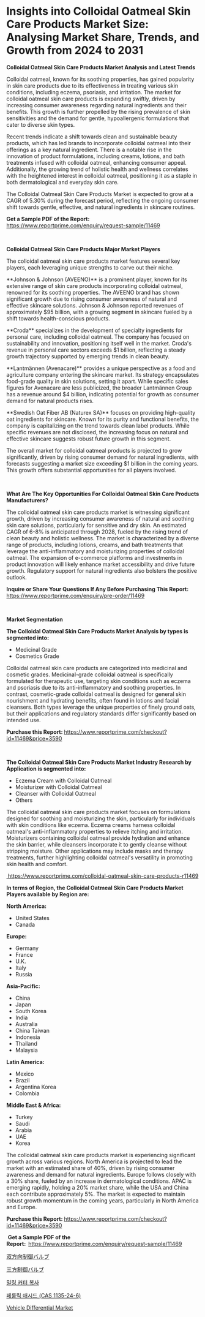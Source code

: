 <p><h1>Insights into Colloidal Oatmeal Skin Care Products Market Size: Analysing Market Share, Trends, and Growth from 2024 to 2031</h1></p><p><strong>Colloidal Oatmeal Skin Care Products Market Analysis and Latest Trends</strong></p>
<p><p>Colloidal oatmeal, known for its soothing properties, has gained popularity in skin care products due to its effectiveness in treating various skin conditions, including eczema, psoriasis, and irritation. The market for colloidal oatmeal skin care products is expanding swiftly, driven by increasing consumer awareness regarding natural ingredients and their benefits. This growth is further propelled by the rising prevalence of skin sensitivities and the demand for gentle, hypoallergenic formulations that cater to diverse skin types.</p><p>Recent trends indicate a shift towards clean and sustainable beauty products, which has led brands to incorporate colloidal oatmeal into their offerings as a key natural ingredient. There is a notable rise in the innovation of product formulations, including creams, lotions, and bath treatments infused with colloidal oatmeal, enhancing consumer appeal. Additionally, the growing trend of holistic health and wellness correlates with the heightened interest in colloidal oatmeal, positioning it as a staple in both dermatological and everyday skin care.</p><p>The Colloidal Oatmeal Skin Care Products Market is expected to grow at a CAGR of 5.30% during the forecast period, reflecting the ongoing consumer shift towards gentle, effective, and natural ingredients in skincare routines.</p></p>
<p><strong>Get a Sample PDF of the Report:&nbsp;</strong> <a href="https://www.reportprime.com/enquiry/request-sample/11469">https://www.reportprime.com/enquiry/request-sample/11469</a></p>
<p>&nbsp;</p>
<p><strong>Colloidal Oatmeal Skin Care Products Major Market Players</strong></p>
<p><p>The colloidal oatmeal skin care products market features several key players, each leveraging unique strengths to carve out their niche. </p><p>**Johnson & Johnson (AVEENO)** is a prominent player, known for its extensive range of skin care products incorporating colloidal oatmeal, renowned for its soothing properties. The AVEENO brand has shown significant growth due to rising consumer awareness of natural and effective skincare solutions. Johnson & Johnson reported revenues of approximately $95 billion, with a growing segment in skincare fueled by a shift towards health-conscious products.</p><p>**Croda** specializes in the development of specialty ingredients for personal care, including colloidal oatmeal. The company has focused on sustainability and innovation, positioning itself well in the market. Croda's revenue in personal care sectors exceeds $1 billion, reflecting a steady growth trajectory supported by emerging trends in clean beauty.</p><p>**Lantmännen (Avenacare)** provides a unique perspective as a food and agriculture company entering the skincare market. Its strategy encapsulates food-grade quality in skin solutions, setting it apart. While specific sales figures for Avenacare are less publicized, the broader Lantmännen Group has a revenue around $4 billion, indicating potential for growth as consumer demand for natural products rises.</p><p>**Swedish Oat Fiber AB (Naturex SA)** focuses on providing high-quality oat ingredients for skincare. Known for its purity and functional benefits, the company is capitalizing on the trend towards clean label products. While specific revenues are not disclosed, the increasing focus on natural and effective skincare suggests robust future growth in this segment.</p><p>The overall market for colloidal oatmeal products is projected to grow significantly, driven by rising consumer demand for natural ingredients, with forecasts suggesting a market size exceeding $1 billion in the coming years. This growth offers substantial opportunities for all players involved.</p></p>
<p>&nbsp;</p>
<p><strong>What Are The Key Opportunities For Colloidal Oatmeal Skin Care Products Manufacturers?</strong></p>
<p><p>The colloidal oatmeal skin care products market is witnessing significant growth, driven by increasing consumer awareness of natural and soothing skin care solutions, particularly for sensitive and dry skin. An estimated CAGR of 6-8% is anticipated through 2028, fueled by the rising trend of clean beauty and holistic wellness. The market is characterized by a diverse range of products, including lotions, creams, and bath treatments that leverage the anti-inflammatory and moisturizing properties of colloidal oatmeal. The expansion of e-commerce platforms and investments in product innovation will likely enhance market accessibility and drive future growth. Regulatory support for natural ingredients also bolsters the positive outlook.</p></p>
<p><strong>Inquire or Share Your Questions If Any Before Purchasing This Report:</strong> <a href="https://www.reportprime.com/enquiry/pre-order/11469">https://www.reportprime.com/enquiry/pre-order/11469</a></p>
<p>&nbsp;</p>
<p><strong>Market Segmentation</strong></p>
<p><strong>The Colloidal Oatmeal Skin Care Products Market Analysis by types is segmented into:</strong></p>
<p><ul><li>Medicinal Grade</li><li>Cosmetics Grade</li></ul></p>
<p><p>Colloidal oatmeal skin care products are categorized into medicinal and cosmetic grades. Medicinal-grade colloidal oatmeal is specifically formulated for therapeutic use, targeting skin conditions such as eczema and psoriasis due to its anti-inflammatory and soothing properties. In contrast, cosmetic-grade colloidal oatmeal is designed for general skin nourishment and hydrating benefits, often found in lotions and facial cleansers. Both types leverage the unique properties of finely ground oats, but their applications and regulatory standards differ significantly based on intended use.</p></p>
<p><strong>Purchase this Report:&nbsp;</strong><a href="https://www.reportprime.com/checkout?id=11469&price=3590">https://www.reportprime.com/checkout?id=11469&price=3590</a></p>
<p>&nbsp;</p>
<p><strong>The Colloidal Oatmeal Skin Care Products Market Industry Research by Application is segmented into:</strong></p>
<p><ul><li>Eczema Cream with Colloidal Oatmeal</li><li>Moisturizer with Colloidal Oatmeal</li><li>Cleanser with Colloidal Oatmeal</li><li>Others</li></ul></p>
<p><p>The colloidal oatmeal skin care products market focuses on formulations designed for soothing and moisturizing the skin, particularly for individuals with skin conditions like eczema. Eczema creams harness colloidal oatmeal's anti-inflammatory properties to relieve itching and irritation. Moisturizers containing colloidal oatmeal provide hydration and enhance the skin barrier, while cleansers incorporate it to gently cleanse without stripping moisture. Other applications may include masks and therapy treatments, further highlighting colloidal oatmeal's versatility in promoting skin health and comfort.</p></p>
<p><a href="https://www.reportprime.com/colloidal-oatmeal-skin-care-products-r11469">&nbsp;https://www.reportprime.com/colloidal-oatmeal-skin-care-products-r11469</a></p>
<p><strong>In terms of Region, the Colloidal Oatmeal Skin Care Products Market Players available by Region are:</strong></p>
<p>
    <p> <strong> North America: </strong>
        <ul>
            <li>United States</li>
            <li>Canada</li>
        </ul>
        </p> 
    <p> <strong> Europe: </strong>
        <ul>
            <li>Germany</li>
            <li>France</li>
            <li>U.K.</li>
            <li>Italy</li>
            <li>Russia</li>
        </ul>
        </p> 
    <p> <strong> Asia-Pacific: </strong>
        <ul>
            <li>China</li>
            <li>Japan</li>
            <li>South Korea</li>
            <li>India</li>
            <li>Australia</li>
            <li>China Taiwan</li>
            <li>Indonesia</li>
            <li>Thailand</li>
            <li>Malaysia</li>
        </ul>
        </p> 
    <p> <strong> Latin America: </strong>
        <ul>
            <li>Mexico</li>
            <li>Brazil</li>
            <li>Argentina Korea</li>
            <li>Colombia</li>
        </ul>
        </p> 
    <p> <strong> Middle East & Africa: </strong>
        <ul>
            <li>Turkey</li>
            <li>Saudi</li>
            <li>Arabia</li>
            <li>UAE</li>
            <li>Korea</li>
        </ul>
    </p>
    </p>
<p><p>The colloidal oatmeal skin care products market is experiencing significant growth across various regions. North America is projected to lead the market with an estimated share of 40%, driven by rising consumer awareness and demand for natural ingredients. Europe follows closely with a 30% share, fueled by an increase in dermatological conditions. APAC is emerging rapidly, holding a 20% market share, while the USA and China each contribute approximately 5%. The market is expected to maintain robust growth momentum in the coming years, particularly in North America and Europe.</p></p>
<p><strong>Purchase this Report: </strong><a href="https://www.reportprime.com/checkout?id=11469&price=3590">https://www.reportprime.com/checkout?id=11469&price=3590</a></p>
<p>&nbsp;<strong>Get a Sample PDF of the Report:&nbsp;&nbsp;</strong><a href="https://www.reportprime.com/enquiry/request-sample/11469">https://www.reportprime.com/enquiry/request-sample/11469</a></p>
<p><strong></strong></p>
<p><p><a href="https://medium.com/@uyjtuy6/two-way-control-valve-market-%E3%81%AE%E3%82%B0%E3%83%AD%E3%83%BC%E3%83%90%E3%83%AB%E5%B8%82%E5%A0%B4%E6%A6%82%E8%A6%81%E3%81%AF-%E4%B8%96%E7%95%8C%E3%81%8A%E3%82%88%E3%81%B3%E4%B8%BB%E8%A6%81%E5%B8%82%E5%A0%B4%E3%81%AB%E3%81%8A%E3%81%91%E3%82%8B%E6%A5%AD%E7%95%8C%E3%81%AB%E5%BD%B1%E9%9F%BF%E3%82%92%E4%B8%8E%E3%81%88%E3%82%8B%E4%B8%BB%E8%A6%81%E3%81%AA%E3%83%88%E3%83%AC%E3%83%B3%E3%83%89%E3%81%AB%E3%81%A4%E3%81%84%E3%81%A6-%E7%8B%AC%E8%87%AA%E3%81%AE%E8%A6%96%E7%82%B9%E3%82%92%E6%8F%90%E4%BE%9B%E3%81%97%E3%81%BE%E3%81%99-b664d80c142f">双方向制御バルブ</a></p><p><a href="https://medium.com/@uyjtuy6/%E3%82%B0%E3%83%AD%E3%83%BC%E3%83%90%E3%83%AB%E4%B8%89%E6%96%B9%E5%88%B6%E5%BE%A1%E3%83%90%E3%83%AB%E3%83%96%E5%B8%82%E5%A0%B4-%E5%B8%82%E5%A0%B4%E3%82%B7%E3%82%A7%E3%82%A2-%E5%B8%82%E5%A0%B4%E5%8B%95%E5%90%91-%E4%BB%8A%E5%BE%8C%E3%81%AE%E6%88%90%E9%95%B7%E3%81%AE%E6%8E%A2%E6%B1%82-e531c30255db">三方制御バルブ</a></p><p><a href="https://medium.com/@chungcameron76/copying-milling-cutters-market-%EC%9D%98-%EA%B8%80%EB%A1%9C%EB%B2%8C-%EC%8B%9C%EC%9E%A5-%EA%B0%9C%EC%9A%94%EB%8A%94-%EC%A0%84-%EC%84%B8%EA%B3%84-%EB%B0%8F-%EC%A3%BC%EC%9A%94-%EC%8B%9C%EC%9E%A5%EC%9D%98-%EC%82%B0%EC%97%85%EC%97%90-%EC%98%81%ED%96%A5%EC%9D%84-%EB%AF%B8%EC%B9%98%EB%8A%94-%EC%A3%BC%EC%9A%94-%ED%8A%B8%EB%A0%8C%EB%93%9C%EC%97%90-%EB%8C%80%ED%95%9C-%EB%8F%85%ED%8A%B9%ED%95%9C-%EA%B4%80%EC%A0%90%EC%9D%84-%EC%A0%9C%EA%B3%B5%ED%95%A9%EB%8B%88%EB%8B%A4-0e7354d2c540">밀링 커터 복사</a></p><p><a href="https://medium.com/@chungcameron76/ferulic-acid-cas-1135-24-6-market-%EC%9D%98-%EA%B8%80%EB%A1%9C%EB%B2%8C-%EC%8B%9C%EC%9E%A5-%EA%B0%9C%EC%9A%94%EB%8A%94-%EC%A0%84-%EC%84%B8%EA%B3%84-%EB%B0%8F-%EC%A3%BC%EC%9A%94-%EC%8B%9C%EC%9E%A5%EC%9D%98-%EC%82%B0%EC%97%85%EC%97%90-%EC%98%81%ED%96%A5%EC%9D%84-%EB%AF%B8%EC%B9%98%EB%8A%94-%EC%A3%BC%EC%9A%94-%ED%8A%B8%EB%A0%8C%EB%93%9C%EC%97%90-%EB%8C%80%ED%95%9C-%EB%8F%85%ED%8A%B9%ED%95%9C-%EA%B4%80%EC%A0%90%EC%9D%84-bdda51141668">페룰릭 애시드 (CAS 1135-24-6)</a></p><p><a href="https://issuu.com/reportprime-2/docs/vehicle-differential-market-size-20_ddbe731384fcae">Vehicle Differential Market</a></p></p>